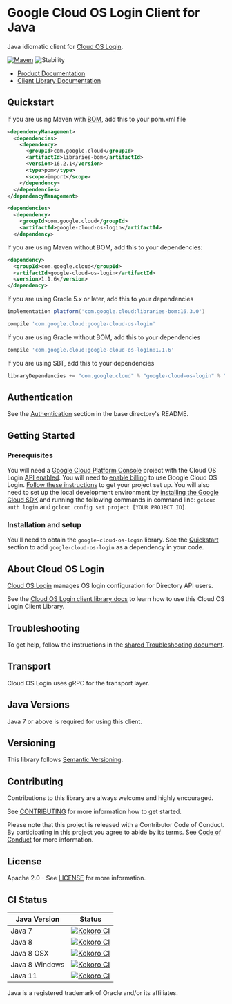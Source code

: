 # Google Cloud OS Login Client for Java

Java idiomatic client for [Cloud OS Login][product-docs].

[![Maven][maven-version-image]][maven-version-link]
![Stability][stability-image]

- [Product Documentation][product-docs]
- [Client Library Documentation][javadocs]

## Quickstart

If you are using Maven with [BOM][libraries-bom], add this to your pom.xml file
```xml
<dependencyManagement>
  <dependencies>
    <dependency>
      <groupId>com.google.cloud</groupId>
      <artifactId>libraries-bom</artifactId>
      <version>16.2.1</version>
      <type>pom</type>
      <scope>import</scope>
    </dependency>
  </dependencies>
</dependencyManagement>

<dependencies>
  <dependency>
    <groupId>com.google.cloud</groupId>
    <artifactId>google-cloud-os-login</artifactId>
  </dependency>

```

If you are using Maven without BOM, add this to your dependencies:

```xml
<dependency>
  <groupId>com.google.cloud</groupId>
  <artifactId>google-cloud-os-login</artifactId>
  <version>1.1.6</version>
</dependency>

```

If you are using Gradle 5.x or later, add this to your dependencies
```Groovy
implementation platform('com.google.cloud:libraries-bom:16.3.0')

compile 'com.google.cloud:google-cloud-os-login'
```
If you are using Gradle without BOM, add this to your dependencies
```Groovy
compile 'com.google.cloud:google-cloud-os-login:1.1.6'
```

If you are using SBT, add this to your dependencies
```Scala
libraryDependencies += "com.google.cloud" % "google-cloud-os-login" % "1.1.6"
```

## Authentication

See the [Authentication][authentication] section in the base directory's README.

## Getting Started

### Prerequisites

You will need a [Google Cloud Platform Console][developer-console] project with the Cloud OS Login [API enabled][enable-api].
You will need to [enable billing][enable-billing] to use Google Cloud OS Login.
[Follow these instructions][create-project] to get your project set up. You will also need to set up the local development environment by
[installing the Google Cloud SDK][cloud-sdk] and running the following commands in command line:
`gcloud auth login` and `gcloud config set project [YOUR PROJECT ID]`.

### Installation and setup

You'll need to obtain the `google-cloud-os-login` library.  See the [Quickstart](#quickstart) section
to add `google-cloud-os-login` as a dependency in your code.

## About Cloud OS Login


[Cloud OS Login][product-docs] manages OS login configuration for Directory API users.

See the [Cloud OS Login client library docs][javadocs] to learn how to
use this Cloud OS Login Client Library.






## Troubleshooting

To get help, follow the instructions in the [shared Troubleshooting document][troubleshooting].

## Transport

Cloud OS Login uses gRPC for the transport layer.

## Java Versions

Java 7 or above is required for using this client.

## Versioning


This library follows [Semantic Versioning](http://semver.org/).


## Contributing


Contributions to this library are always welcome and highly encouraged.

See [CONTRIBUTING][contributing] for more information how to get started.

Please note that this project is released with a Contributor Code of Conduct. By participating in
this project you agree to abide by its terms. See [Code of Conduct][code-of-conduct] for more
information.

## License

Apache 2.0 - See [LICENSE][license] for more information.

## CI Status

Java Version | Status
------------ | ------
Java 7 | [![Kokoro CI][kokoro-badge-image-1]][kokoro-badge-link-1]
Java 8 | [![Kokoro CI][kokoro-badge-image-2]][kokoro-badge-link-2]
Java 8 OSX | [![Kokoro CI][kokoro-badge-image-3]][kokoro-badge-link-3]
Java 8 Windows | [![Kokoro CI][kokoro-badge-image-4]][kokoro-badge-link-4]
Java 11 | [![Kokoro CI][kokoro-badge-image-5]][kokoro-badge-link-5]

Java is a registered trademark of Oracle and/or its affiliates.

[product-docs]: https://cloud.google.com/compute/docs/oslogin/
[javadocs]: https://googleapis.dev/java/google-cloud-os-login/latest/
[kokoro-badge-image-1]: http://storage.googleapis.com/cloud-devrel-public/java/badges/java-os-login/java7.svg
[kokoro-badge-link-1]: http://storage.googleapis.com/cloud-devrel-public/java/badges/java-os-login/java7.html
[kokoro-badge-image-2]: http://storage.googleapis.com/cloud-devrel-public/java/badges/java-os-login/java8.svg
[kokoro-badge-link-2]: http://storage.googleapis.com/cloud-devrel-public/java/badges/java-os-login/java8.html
[kokoro-badge-image-3]: http://storage.googleapis.com/cloud-devrel-public/java/badges/java-os-login/java8-osx.svg
[kokoro-badge-link-3]: http://storage.googleapis.com/cloud-devrel-public/java/badges/java-os-login/java8-osx.html
[kokoro-badge-image-4]: http://storage.googleapis.com/cloud-devrel-public/java/badges/java-os-login/java8-win.svg
[kokoro-badge-link-4]: http://storage.googleapis.com/cloud-devrel-public/java/badges/java-os-login/java8-win.html
[kokoro-badge-image-5]: http://storage.googleapis.com/cloud-devrel-public/java/badges/java-os-login/java11.svg
[kokoro-badge-link-5]: http://storage.googleapis.com/cloud-devrel-public/java/badges/java-os-login/java11.html
[stability-image]: https://img.shields.io/badge/stability-ga-green
[maven-version-image]: https://img.shields.io/maven-central/v/com.google.cloud/google-cloud-os-login.svg
[maven-version-link]: https://search.maven.org/search?q=g:com.google.cloud%20AND%20a:google-cloud-os-login&core=gav
[authentication]: https://github.com/googleapis/google-cloud-java#authentication
[developer-console]: https://console.developers.google.com/
[create-project]: https://cloud.google.com/resource-manager/docs/creating-managing-projects
[cloud-sdk]: https://cloud.google.com/sdk/
[troubleshooting]: https://github.com/googleapis/google-cloud-common/blob/master/troubleshooting/readme.md#troubleshooting
[contributing]: https://github.com/googleapis/java-os-login/blob/master/CONTRIBUTING.md
[code-of-conduct]: https://github.com/googleapis/java-os-login/blob/master/CODE_OF_CONDUCT.md#contributor-code-of-conduct
[license]: https://github.com/googleapis/java-os-login/blob/master/LICENSE
[enable-billing]: https://cloud.google.com/apis/docs/getting-started#enabling_billing
[enable-api]: https://console.cloud.google.com/flows/enableapi?apiid=oslogin.googleapis.com
[libraries-bom]: https://github.com/GoogleCloudPlatform/cloud-opensource-java/wiki/The-Google-Cloud-Platform-Libraries-BOM
[shell_img]: https://gstatic.com/cloudssh/images/open-btn.png
